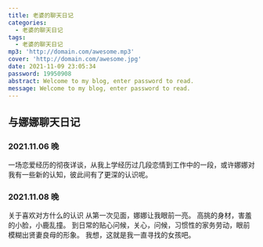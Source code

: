 ```yaml
---
title: 老婆的聊天日记
categories:
  - 老婆的聊天日记
tags:
  - 老婆的聊天日记
mp3: 'http://domain.com/awesome.mp3'
cover: 'http://domain.com/awesome.jpg'
date: 2021-11-09 23:05:34
password: 19950908
abstract: Welcome to my blog, enter password to read.
message: Welcome to my blog, enter password to read.
---
```

## 与娜娜聊天日记
### 2021.11.06 晚
一场恋爱经历的彻夜详谈，从我上学经历过几段恋情到工作中的一段，或许娜娜对我有一些新的认知，彼此间有了更深的认识呢。
### 2021.11.08 晚
关于喜欢对方什么的认识
从第一次见面，娜娜让我眼前一亮。
高挑的身材，害羞的小脸，小鹿乱撞。
到日常的贴心问候，关心，问候，习惯性的家务劳动，眼前模糊出贤妻良母的形象。
我想，这就是我一直寻找的女孩吧。